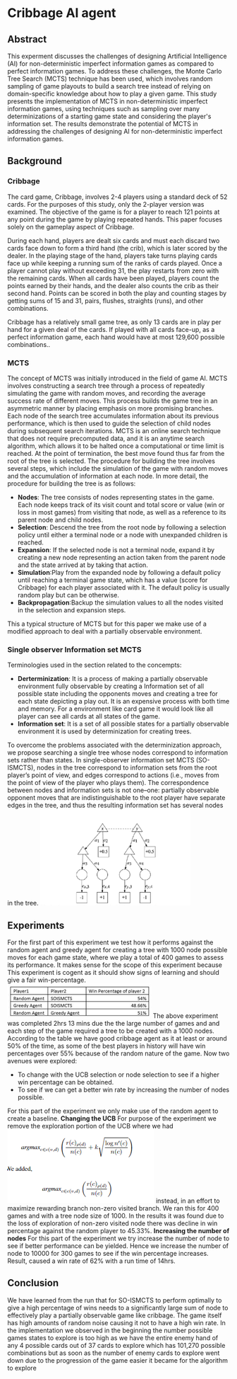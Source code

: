 # Cribbage AI agent
## Abstract
This experment discusses the challenges of designing Artificial Intelligence (AI) for non-deterministic imperfect information games as compared to perfect information games. To address these challenges, the Monte Carlo Tree Search (MCTS) technique has been used, which involves random sampling of game playouts to build a search tree instead of relying on domain-specific knowledge about how to play a given game. This study presents the implementation of MCTS in non-deterministic imperfect information games, using techniques such as sampling over many determinizations of a starting game state and considering the player's information set. The results demonstrate the potential of MCTS in addressing the challenges of designing AI for non-deterministic imperfect information games.

[//]: # (Image References)

[image1]: ./output_images/img1.PNG "Car Samples"
[image2]: ./output_images/img2.PNG "Non-car Samples"
[image3]: ./output_images/img3.PNG "HOG Comparison"


## Background

### Cribbage
The card game, Cribbage, involves 2-4 players using a standard deck of 52 cards. For the purposes of this study, only the 2-player version was examined. The objective of the game is for a player to reach 121 points at any point during the game by playing repeated hands. This paper focuses solely on the gameplay aspect of Cribbage.

During each hand, players are dealt six cards and must each discard two cards face down to form a third hand (the crib), which is later scored by the dealer. In the playing stage of the hand, players take turns playing cards face up while keeping a running sum of the ranks of cards played. Once a player cannot play without exceeding 31, the play restarts from zero with the remaining cards. When all cards have been played, players count the points earned by their hands, and the dealer also counts the crib as their second hand. Points can be scored in both the play and counting stages by getting sums of 15 and 31, pairs, flushes, straights (runs), and other combinations.

Cribbage has a relatively small game tree, as only 13 cards are in play per hand for a given deal of the cards. If played with all cards face-up, as a perfect information game, each hand would have at most 129,600 possible combinations..

### MCTS
The concept of MCTS was initially introduced in the field of game AI. MCTS involves constructing a search tree through a process of repeatedly simulating the game with random moves, and recording the average success rate of different moves. This process builds the game tree in an asymmetric manner by placing emphasis on more promising branches. Each node of the search tree accumulates information about its previous performance, which is then used to guide the selection of child nodes during subsequent search iterations. MCTS is an online search technique that does not require precomputed data, and it is an anytime search algorithm, which allows it to be halted once a computational or time limit is reached. At the point of termination, the best move found thus far from the root of the tree is selected. The procedure for building the tree involves several steps, which include the simulation of the game with random moves and the accumulation of information at each node. In more detail, the procedure for building the tree is as follows:
* <b>Nodes</b>: The tree consists of nodes representing states in the game. Each node keeps track of its visit count and total score or value (win or loss in most games) from visiting that node, as well as a reference to its parent node and child nodes.
* <b>Selection</b>: Descend the tree from the root node by following a selection policy until either a terminal node or a node with unexpanded children is reached.
* <b>Expansion</b>: If the selected node is not a terminal node, expand it by creating a new node representing an action taken from the parent node and the state arrived at by taking that action.
* <b>Simulation</b>:Play from the expanded node by following a default policy until reaching a terminal game state, which has a value (score for Cribbage) for each player associated with it. The default policy is usually random play but can be otherwise.
* <b>Backpropagation</b>:Backup the simulation values to all the nodes visited in the selection and expansion steps.

This a typical structure of MCTS but for this paper we make use of a modified approach to deal with a partially observable environment.

### Single observer Information set MCTS
Terminologies used in the section related to the concempts:
* <b>Derterminization</b>: It is a process of making a partially observable environment fully observable by creating a Information set of all possible state including the opponents moves and creating a tree for each state depicting a play out. It is an expensive process with both time and memory. For a environment like card game it would look like all player can see all cards at all states of the game.
* <b>Information set</b>: It is a set of all possible states for a partially observable environment it is used by determinization for creating trees. 

To overcome the problems associated with the determinization approach, we propose searching a single tree whose nodes correspond to information sets rather than states. In single-observer information set MCTS (SO-ISMCTS), nodes in the tree correspond to information sets from the root player’s point of view, and edges correspond to actions (i.e., moves from the point of view of the player who plays them). The correspondence between nodes and information sets is not one–one: partially observable opponent moves that are indistinguishable to the root player have separate edges in the tree, and thus the resulting information set has several nodes in the tree.
![alt_text][image1]

## Experiments
For the first part of this experiment we test how it performs against the random agent and greedy agent for creating a tree with 1000 node possible moves for each game state, where we play a total of 400 games to assess its performance. It makes sense for the scope of this experiment because 
This experiment is cogent as it should show signs of learning and should give a fair win-percentage.
![alt_text][image2]
The above experiment was completed 2hrs 13 mins due the the large number of games and and each step of the game required a tree to be created with a 1000 nodes. According to the table we have good cribbage agent as it at least or around 50% of the time, as some of the best players in history will have win percentages over 55% because of the random nature of the game. 
Now two avenues were explored:

* To change with the UCB selection or node selection to see if a higher win percentage can be obtained.
* To see if we can get a better win rate by increasing the number of nodes possible.

For this part of the experiment we only make use of the random agent to create a baseline.
<b>Changing the UCB</b> For purpose of the experiment we remove the exploration portion of the UCB where we had 
![alt_text][image3]
instead, in an effort to maximize rewarding branch non-zero visited branch. We ran this for 400 games and with a tree node size of 1000. In the results it was found due to the loss of exploration of non-zero visited node there was decline in win percentage against the random player to 45.33%.
<b>Increasing the number of nodes</b> For this part of the experiment we try increase the number of node to see if better performance can be yielded. Hence we increase the number of node to 10000 for 300 games to see if the win percentage increases. Result, caused a win rate of 62% with a run time of 14hrs.

## Conclusion
We have learned from the run that for SO-ISMCTS to perform optimally to give a high percentage of wins needs to a significantly large sum of node to effectively play a partially observable game like cribbage. The game itself has high amounts of random noise causing it not to have a high win rate. In the implementation we observed in the beginning the number possible games states to explore is too high as we have the entire enemy hand of any 4 possible cards out of 37 cards to explore which has 101,270 possible combinations but as soon as the number of enemy cards to explore went down due to the progression of the game easier it became for the algorithm to explore